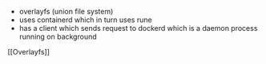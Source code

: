 - overlayfs (union file system)
- uses containerd which in turn uses rune
- has a client which sends request to dockerd which is a daemon process running on background


[[Overlayfs]]